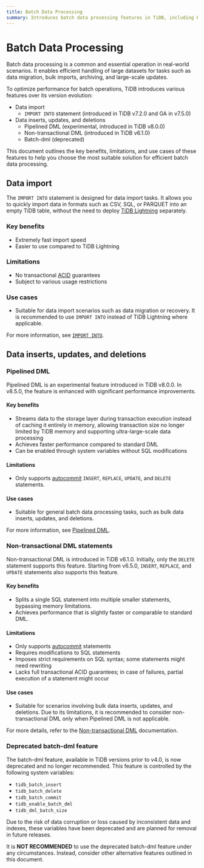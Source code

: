 ```yaml
---
title: Batch Data Processing
summary: Introduces batch data processing features in TiDB, including Pipelined DML, non-transactional DML, the `IMPORT INTO` statement, and the deprecated batch-dml feature.
---
```


# Batch Data Processing

Batch data processing is a common and essential operation in real-world scenarios. It enables efficient handling of large datasets for tasks such as data migration, bulk imports, archiving, and large-scale updates.

To optimize performance for batch operations, TiDB introduces various features over its version evolution:

- Data import
    - `IMPORT INTO` statement (introduced in TiDB v7.2.0 and GA in v7.5.0)
- Data inserts, updates, and deletions
    - Pipelined DML (experimental, introduced in TiDB v8.0.0)
    - Non-transactional DML (introduced in TiDB v6.1.0)
    - Batch-dml (deprecated)

This document outlines the key benefits, limitations, and use cases of these features to help you choose the most suitable solution for efficient batch data processing.

## Data import

The `IMPORT INTO` statement is designed for data import tasks. It allows you to quickly import data in formats such as CSV, SQL, or PARQUET into an empty TiDB table, without the need to deploy [TiDB Lightning](/tidb-lightning/tidb-lightning-overview.md) separately.

### Key benefits

- Extremely fast import speed
- Easier to use compared to TiDB Lightning

### Limitations

- No transactional [ACID](/glossary.md#acid) guarantees
- Subject to various usage restrictions

### Use cases

- Suitable for data import scenarios such as data migration or recovery. It is recommended to use `IMPORT INTO` instead of TiDB Lightning where applicable.

For more information, see [`IMPORT INTO`](/sql-statements/sql-statement-import-into.md).

## Data inserts, updates, and deletions

### Pipelined DML

Pipelined DML is an experimental feature introduced in TiDB v8.0.0. In v8.5.0, the feature is enhanced with significant performance improvements.

#### Key benefits

- Streams data to the storage layer during transaction execution instead of caching it entirely in memory, allowing transaction size no longer limited by TiDB memory and supporting ultra-large-scale data processing
- Achieves faster performance compared to standard DML
- Can be enabled through system variables without SQL modifications

#### Limitations

- Only supports [autocommit](/transaction-overview.md#autocommit) `INSERT`, `REPLACE`, `UPDATE`, and `DELETE` statements.

#### Use cases

- Suitable for general batch data processing tasks, such as bulk data inserts, updates, and deletions.

For more information, see [Pipelined DML](/pipelined-dml.md).

### Non-transactional DML statements

Non-transactional DML is introduced in TiDB v6.1.0. Initially, only the `DELETE` statement supports this feature. Starting from v6.5.0, `INSERT`, `REPLACE`, and `UPDATE` statements also supports this feature.

#### Key benefits

- Splits a single SQL statement into multiple smaller statements, bypassing memory limitations.
- Achieves performance that is slightly faster or comparable to standard DML.

#### Limitations

- Only supports [autocommit](/transaction-overview.md#autocommit) statements
- Requires modifications to SQL statements
- Imposes strict requirements on SQL syntax; some statements might need rewriting
- Lacks full transactional ACID guarantees; in case of failures, partial execution of a statement might occur

#### Use cases

- Suitable for scenarios involving bulk data inserts, updates, and deletions. Due to its limitations, it is recommended to consider non-transactional DML only when Pipelined DML is not applicable.

For more details, refer to the [Non-transactional DML](/non-transactional-dml.md) documentation.

### Deprecated batch-dml feature

The batch-dml feature, available in TiDB versions prior to v4.0, is now deprecated and no longer recommended. This feature is controlled by the following system variables:

- `tidb_batch_insert`
- `tidb_batch_delete`
- `tidb_batch_commit`
- `tidb_enable_batch_dml`
- `tidb_dml_batch_size`

Due to the risk of data corruption or loss caused by inconsistent data and indexes, these variables have been deprecated and are planned for removal in future releases.

It is **NOT RECOMMENDED** to use the deprecated batch-dml feature under any circumstances. Instead, consider other alternative features outlined in this document.